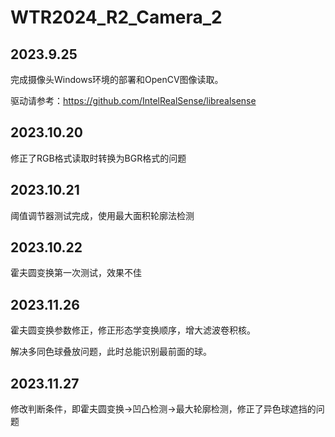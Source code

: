 # WTR2024_R2_Camera_2

## 2023.9.25
完成摄像头Windows环境的部署和OpenCV图像读取。

驱动请参考：https://github.com/IntelRealSense/librealsense

## 2023.10.20

修正了RGB格式读取时转换为BGR格式的问题

## 2023.10.21

阈值调节器测试完成，使用最大面积轮廓法检测

## 2023.10.22

霍夫圆变换第一次测试，效果不佳

## 2023.11.26

霍夫圆变换参数修正，修正形态学变换顺序，增大滤波卷积核。

解决多同色球叠放问题，此时总能识别最前面的球。

## 2023.11.27

修改判断条件，即霍夫圆变换->凹凸检测->最大轮廓检测，修正了异色球遮挡的问题

